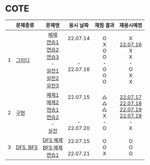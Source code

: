 # COTE
||문제종류|문제명|응시 날짜|채점 결과|재응시예정|
|:-:|:-|:-:|:---:|:---:|:-:|
|1|[그리디](./greedy/)|[예제](./greedy/greedy_ex.js)<br>[연습1](./greedy/greedy_01.js)<br>[연습2](./greedy/greedy_02.js)<br>[연습3](./greedy/greedy_03.js)<br>-<br>[실전1](./greedy/test_01.js)<br>[실전2](./greedy/test_02.js)<br>[실전3](./greedy/test_03.js)<br>|22.07.14<br><br><br><br>-<br>22.07.16<br><br><br>|O<br>X<br>O<br>O<br>-<br>O<br>O<br>O<br>|X<br>[22.07.16](./greedy/replay_01.js)<br>X<br>X<br>-<br>O<br>X<br>X<br>|
|2|[구현](./implementation/)|[예제1](./implementation/imple_ex01.js)<br>[예제2](./implementation/imple_ex02.js)<br>[연습1](./implementation/imple_01.js)<br>[연습2](./implementation/imple_02.js)<br>-<br>[실전](./implementation/test_01.js)|22.07.15<br><br><br><br>-<br>22.07.20|△<br>△<br>△<br>X<br>-<br>O|[22.07.17](./implementation/../replay_01.js)<br>[22.07.18](./implementation/replay_02.js)<br>[22.07.19](./implementation//replay_03.js)<br>[22.07.19](./implementation/replay_04.js)<br>-<br>X<br>|
|3|[DFS, BFS](./dfs%2Cbfs/)|[DFS 예제](./dfs%2Cbfs/dfs_ex.js)<br>[BFS 예제](./dfs%2Cbfs/dfs_ex.js)<br>[연습1](./dfs%2Cbfs/dfs%2Cbfs_01.js)|22.07.15<br><br>22.07.21|O<br>O<br>X<br>|O<br>O<br>O<br>|